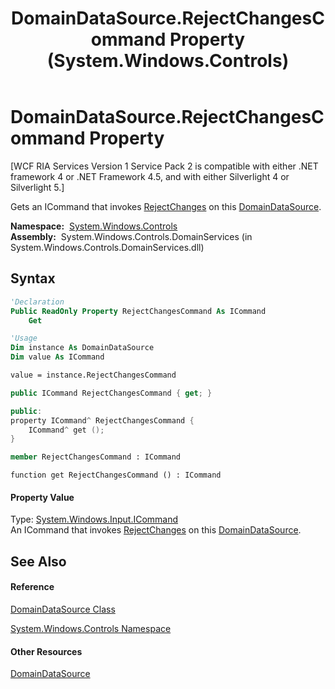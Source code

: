 ﻿---
title: DomainDataSource.RejectChangesCommand Property  (System.Windows.Controls)
TOCTitle: RejectChangesCommand Property
ms:assetid: P:System.Windows.Controls.DomainDataSource.RejectChangesCommand
ms:mtpsurl: https://msdn.microsoft.com/en-us/library/system.windows.controls.domaindatasource.rejectchangescommand(v=VS.91)
ms:contentKeyID: 28755536
ms.date: 01/27/2012
mtps_version: v=VS.91
f1_keywords:
- System.Windows.Controls.DomainDataSource.RejectChangesCommand
- System.Windows.Controls.DomainDataSource.get_RejectChangesCommand
dev_langs:
- CSharp
- JScript
- VB
- FSharp
- c++
api_location:
- System.Windows.Controls.DomainServices.dll
api_name:
- System.Windows.Controls.DomainDataSource.get_RejectChangesCommand
- System.Windows.Controls.DomainDataSource.RejectChangesCommand
api_type:
- Managed
topic_type:
- apiref
- kbSyntax
product_family_name: VS
ROBOTS: INDEX,FOLLOW
---

# DomainDataSource.RejectChangesCommand Property

\[WCF RIA Services Version 1 Service Pack 2 is compatible with either .NET framework 4 or .NET Framework 4.5, and with either Silverlight 4 or Silverlight 5.\]

Gets an ICommand that invokes [RejectChanges](ee732674\(v=vs.91\).md) on this [DomainDataSource](ee732901\(v=vs.91\).md).

**Namespace:**  [System.Windows.Controls](ms590941\(v=vs.91\).md)  
**Assembly:**  System.Windows.Controls.DomainServices (in System.Windows.Controls.DomainServices.dll)

## Syntax

``` vb
'Declaration
Public ReadOnly Property RejectChangesCommand As ICommand
    Get
```

``` vb
'Usage
Dim instance As DomainDataSource
Dim value As ICommand

value = instance.RejectChangesCommand
```

``` csharp
public ICommand RejectChangesCommand { get; }
```

``` c++
public:
property ICommand^ RejectChangesCommand {
    ICommand^ get ();
}
```

``` fsharp
member RejectChangesCommand : ICommand
```

``` jscript
function get RejectChangesCommand () : ICommand
```

#### Property Value

Type: [System.Windows.Input.ICommand](https://msdn.microsoft.com/en-us/library/ms616869)  
An ICommand that invokes [RejectChanges](ee732674\(v=vs.91\).md) on this [DomainDataSource](ee732901\(v=vs.91\).md).  

## See Also

#### Reference

[DomainDataSource Class](ee732901\(v=vs.91\).md)

[System.Windows.Controls Namespace](ms590941\(v=vs.91\).md)

#### Other Resources

[DomainDataSource](ee707363\(v=vs.91\).md)

